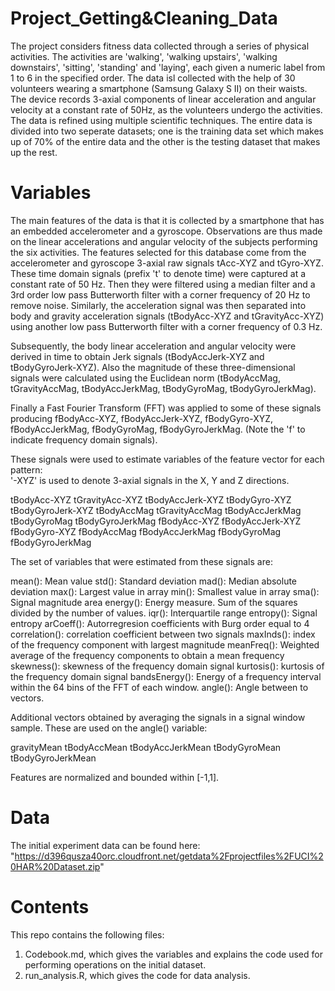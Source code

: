 # Project_Getting&Cleaning_Data
The project considers fitness data collected through a series of physical activities. The activities are 'walking', 'walking upstairs', 'walking downstairs', 'sitting', 'standing' and 'laying', each given a numeric label from 1 to 6 in the specified order. The data isl collected with the help of 30 volunteers wearing a smartphone (Samsung Galaxy S II) on their waists. 
The device records 3-axial components of linear acceleration and angular velocity at a constant rate of 50Hz, as the volunteers undergo the activities. The data is refined using multiple scientific techniques.
The entire data is divided into two seperate datasets; one is the training data set which makes up of 70% of the entire data and the other is the testing dataset that makes up the rest.

# Variables
The main features of the data is that it is collected by a smartphone that has an embedded  accelerometer and a gyroscope. 
Observations are thus made on the linear accelerations and angular velocity of the subjects performing the six activities. 
The features selected for this database come from the accelerometer and gyroscope 3-axial raw signals tAcc-XYZ and tGyro-XYZ. These time domain signals (prefix 't' to denote time) were captured at a constant rate of 50 Hz. Then they were filtered using a median filter and a 3rd order low pass Butterworth filter with a corner frequency of 20 Hz to remove noise. Similarly, the acceleration signal was then separated into body and gravity acceleration signals (tBodyAcc-XYZ and tGravityAcc-XYZ) using another low pass Butterworth filter with a corner frequency of 0.3 Hz. 

Subsequently, the body linear acceleration and angular velocity were derived in time to obtain Jerk signals (tBodyAccJerk-XYZ and tBodyGyroJerk-XYZ). Also the magnitude of these three-dimensional signals were calculated using the Euclidean norm (tBodyAccMag, tGravityAccMag, tBodyAccJerkMag, tBodyGyroMag, tBodyGyroJerkMag). 

Finally a Fast Fourier Transform (FFT) was applied to some of these signals producing fBodyAcc-XYZ, fBodyAccJerk-XYZ, fBodyGyro-XYZ, fBodyAccJerkMag, fBodyGyroMag, fBodyGyroJerkMag. (Note the 'f' to indicate frequency domain signals). 

These signals were used to estimate variables of the feature vector for each pattern:  
'-XYZ' is used to denote 3-axial signals in the X, Y and Z directions.

tBodyAcc-XYZ
tGravityAcc-XYZ
tBodyAccJerk-XYZ
tBodyGyro-XYZ
tBodyGyroJerk-XYZ
tBodyAccMag
tGravityAccMag
tBodyAccJerkMag
tBodyGyroMag
tBodyGyroJerkMag
fBodyAcc-XYZ
fBodyAccJerk-XYZ
fBodyGyro-XYZ
fBodyAccMag
fBodyAccJerkMag
fBodyGyroMag
fBodyGyroJerkMag

The set of variables that were estimated from these signals are: 

mean(): Mean value
std(): Standard deviation
mad(): Median absolute deviation 
max(): Largest value in array
min(): Smallest value in array
sma(): Signal magnitude area
energy(): Energy measure. Sum of the squares divided by the number of values. 
iqr(): Interquartile range 
entropy(): Signal entropy
arCoeff(): Autorregresion coefficients with Burg order equal to 4
correlation(): correlation coefficient between two signals
maxInds(): index of the frequency component with largest magnitude
meanFreq(): Weighted average of the frequency components to obtain a mean frequency
skewness(): skewness of the frequency domain signal 
kurtosis(): kurtosis of the frequency domain signal 
bandsEnergy(): Energy of a frequency interval within the 64 bins of the FFT of each window.
angle(): Angle between to vectors.

Additional vectors obtained by averaging the signals in a signal window sample. These are used on the angle() variable:

gravityMean
tBodyAccMean
tBodyAccJerkMean
tBodyGyroMean
tBodyGyroJerkMean

Features are normalized and bounded within [-1,1].

# Data
The initial experiment data can be found here:
"https://d396qusza40orc.cloudfront.net/getdata%2Fprojectfiles%2FUCI%20HAR%20Dataset.zip"

# Contents
This repo contains the following files:
1. Codebook.md, which gives the variables and explains the code used for performing operations on the initial dataset.
2. run_analysis.R, which gives the code for data analysis.
